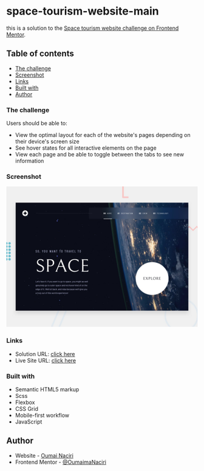 # space-tourism-website-main
this is a solution to the [Space tourism website challenge on Frontend Mentor](https://www.frontendmentor.io/challenges/space-tourism-multipage-website-gRWj1URZ3).

## Table of contents


  - [The challenge](#the-challenge)
  - [Screenshot](#screenshot)
  - [Links](#links)
- [Built with](#built-with)
- [Author](#author)

### The challenge

Users should be able to:

- View the optimal layout for each of the website's pages depending on their device's screen size
- See hover states for all interactive elements on the page
- View each page and be able to toggle between the tabs to see new information

### Screenshot

![](./preview.jpg)

### Links

- Solution URL: [click here](https://www.frontendmentor.io/solutions/responsive-multipage-website-with-html-scss-javascript-asae1KX8G)
- Live Site URL: [click here](https://space-tourism-website-main-peach.vercel.app/)


### Built with

- Semantic HTML5 markup 
- Scss 
- Flexbox
- CSS Grid
- Mobile-first workflow
- JavaScript

## Author

- Website - [Oumai Naciri](https://oumaimanaciri.github.io/)
- Frontend Mentor - [@OumaimaNaciri](https://www.frontendmentor.io/profile/OumaimaNaciri)
